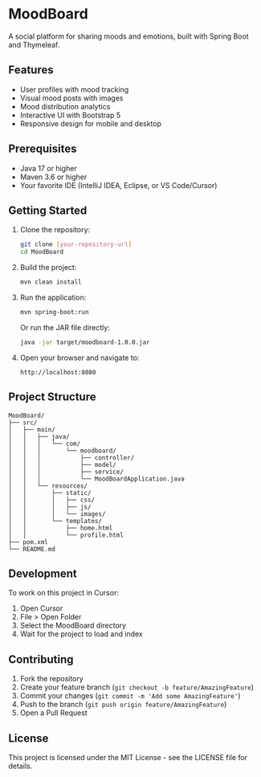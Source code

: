 # MoodBoard

A social platform for sharing moods and emotions, built with Spring Boot and Thymeleaf.

## Features

- User profiles with mood tracking
- Visual mood posts with images
- Mood distribution analytics
- Interactive UI with Bootstrap 5
- Responsive design for mobile and desktop

## Prerequisites

- Java 17 or higher
- Maven 3.6 or higher
- Your favorite IDE (IntelliJ IDEA, Eclipse, or VS Code/Cursor)

## Getting Started

1. Clone the repository:
   ```bash
   git clone [your-repository-url]
   cd MoodBoard
   ```

2. Build the project:
   ```bash
   mvn clean install
   ```

3. Run the application:
   ```bash
   mvn spring-boot:run
   ```

   Or run the JAR file directly:
   ```bash
   java -jar target/moodboard-1.0.0.jar
   ```

4. Open your browser and navigate to:
   ```
   http://localhost:8080
   ```

## Project Structure

```
MoodBoard/
├── src/
│   ├── main/
│   │   ├── java/
│   │   │   └── com/
│   │   │       └── moodboard/
│   │   │           ├── controller/
│   │   │           ├── model/
│   │   │           ├── service/
│   │   │           └── MoodBoardApplication.java
│   │   └── resources/
│   │       ├── static/
│   │       │   ├── css/
│   │       │   ├── js/
│   │       │   └── images/
│   │       └── templates/
│   │           ├── home.html
│   │           └── profile.html
├── pom.xml
└── README.md
```

## Development

To work on this project in Cursor:

1. Open Cursor
2. File > Open Folder
3. Select the MoodBoard directory
4. Wait for the project to load and index

## Contributing

1. Fork the repository
2. Create your feature branch (`git checkout -b feature/AmazingFeature`)
3. Commit your changes (`git commit -m 'Add some AmazingFeature'`)
4. Push to the branch (`git push origin feature/AmazingFeature`)
5. Open a Pull Request

## License

This project is licensed under the MIT License - see the LICENSE file for details.
